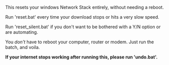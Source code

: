 This resets your windows Network Stack entirely, without needing a reboot.

Run 'reset.bat' every time your download stops or hits a very slow speed.

Run 'reset_silent.bat' if you don't want to be bothered with a Y/N option or are automating.

You *don't* have to reboot your computer, router or modem.
Just run the batch, and voila.

**If your internet stops working after running this, please run 'undo.bat'.**
